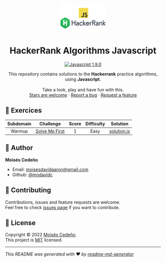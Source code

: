 <p align="center">
  <a href="https://github.com/modavidc">
    <img alt="HackerRank Algorithms Javascript" src="hackerrank-javascript.png" width="150px" height="92px"/>
  </a>
</p>

<h1 align="center">
  HackerRank Algorithms Javascript
</h1>

<p align="center">
    <a href="#">
        <img src="https://img.shields.io/badge/javascript-1.9.0-blue.svg?style=flat-square&logo=javascript" alt="Javascript 1.9.0"/>
    </a>
</a>
</p>

<p align="center">
  This repository contains solutions to the <strong>Hackerrank</strong> practice algorithms, using <strong>Javascript</strong>.
  <br />
  <br />
  Take a look, play and have fun with this.
  <br />
    <a href="https://github.com/modavidc/hackerrank-algorithms-javascript/stargazers">Stars are welcome</a>
  ·
  <a href="https://github.com/modavidc/hackerrank-algorithms-javascript/issues">Report a bug</a>
  ·
  <a href="https://github.com/modavidc/hackerrank-algorithms-javascript/issues">Request a feature</a>
</p>

## 💪 Exercices

|          Subdomain          |                                                          Challenge                                                           | Score  | Difficulty |                                             Solution                                              |
|:---------------------------:|:----------------------------------------------------------------------------------------------------------------------------:|:------:|:----------:|:-------------------------------------------------------------------------------------------------:|
|        Warmup               | [Solve Me First](https://www.hackerrank.com/challenges/solve-me-first)                                                       |   1    |    Easy    | [solution.js](warmup/solve-me-first.js)                                                           |

## 👤 Author

**Moisés Cedeño**

- Email: [moisesdavidaaron@gmail.com](mailto:moisesdavidaaron@gmail.com)
- Github: [@modavidc](https://github.com/modavidc)

## 🤝 Contributing

Contributions, issues and feature requests are welcome.<br />
Feel free to check [issues page](https://github.com/modavidc/hackerrank-algorithms-javascript/issues) if you want to contribute.<br />

## 📝 License

Copyright © 2022 [Moisés Cedeño](https://github.com/modavidc).<br />
This project is [MIT](https://github.com/kefranabg/readme-md-generator/blob/master/LICENSE) licensed.

---

_This README was generated with ❤️ by [readme-md-generator](https://github.com/kefranabg/readme-md-generator)_

